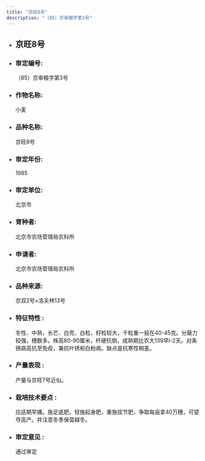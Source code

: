 ```yaml
---
title: "京旺8号"
description: "（85）京审粮字第3号"
---
```

* ## 京旺8号
* ###  审定编号:  
   （85）京审粮字第3号

*  ### 作物名称:  
   小麦

*   ###  品种名称: 
    京旺8号

*   ### 审定年份: 
    1985

*   ### 审定单位:  
    北京市

*   ### 育种者:  
    北京市农场管理局农科所

*   ### 申请者:  
    北京市农场管理局农科所

*   ### 品种来源:  
    京双2号×洛夫林13号

*   ### 特征特性 : 
    冬性、中熟，长芒、白壳、白粒，籽粒较大，千粒重一般在40-45克。分蘖力较强，穗数多。株高80-90厘米，杆硬抗倒，成熟期比农大139早l-2天。对条锈病高抗至免疫，兼抗叶锈和白粉病。缺点是抗寒性稍差。

*   ### 产量表现 : 
    产量与京旺7号近似。

*   ### 栽培技术要点 : 
    应适期早播。施足底肥，轻施起身肥，重施拔节肥，争取每亩拿40万穗，可望夺高产。并注意冬季保苗越冬。

*   ### 审定意见 : 
    通过审定
